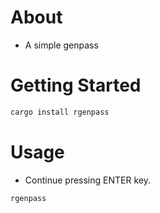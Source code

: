 # About

* A simple genpass

# Getting Started

```bash
cargo install rgenpass
```

# Usage

* Continue pressing ENTER key.

```
rgenpass
```
